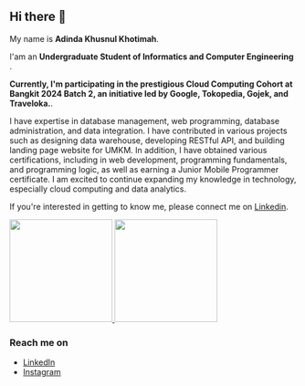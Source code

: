 ## Hi there 👋

My name is **Adinda Khusnul Khotimah**.<br>

I'am an **Undergraduate Student of Informatics and Computer Engineering** .<br>

**Currently, I'm participating in the prestigious Cloud Computing Cohort at Bangkit 2024 Batch 2, an initiative led by Google, Tokopedia, Gojek, and Traveloka.**.<br>

I have expertise in database management, web programming, database administration, and data integration. I have contributed in various projects such as designing data warehouse, developing RESTful API, and building landing page website for UMKM. In addition, I have obtained various certifications, including in web development, programming fundamentals, and programming logic, as well as earning a Junior Mobile Programmer certificate. I am excited to continue expanding my knowledge in technology, especially cloud computing and data analytics.

If you're interested in getting to know me, please connect me on [Linkedin](https://www.linkedin.com/in/adinda-khusnul-khotimah/).

<p align="left">
<a href="https://github.com/dindaa06">
  <img height="180em" src="https://github-readme-stats-eight-theta.vercel.app/api?username=dimasmds&show_icons=true&theme=algolia&include_all_commits=true&count_private=true"/>
  <img height="180em" src="https://github-readme-stats-eight-theta.vercel.app/api/top-langs/?username=dimasmds&layout=compact&langs_count=8&theme=algolia"/>
</a>
</p>

### Reach me on
- <a href="https://www.linkedin.com/in/adinda-khusnul-khotimah/">LinkedIn</a>
- <a href="https://www.instagram.com/dindaa.06/">Instagram</a>
